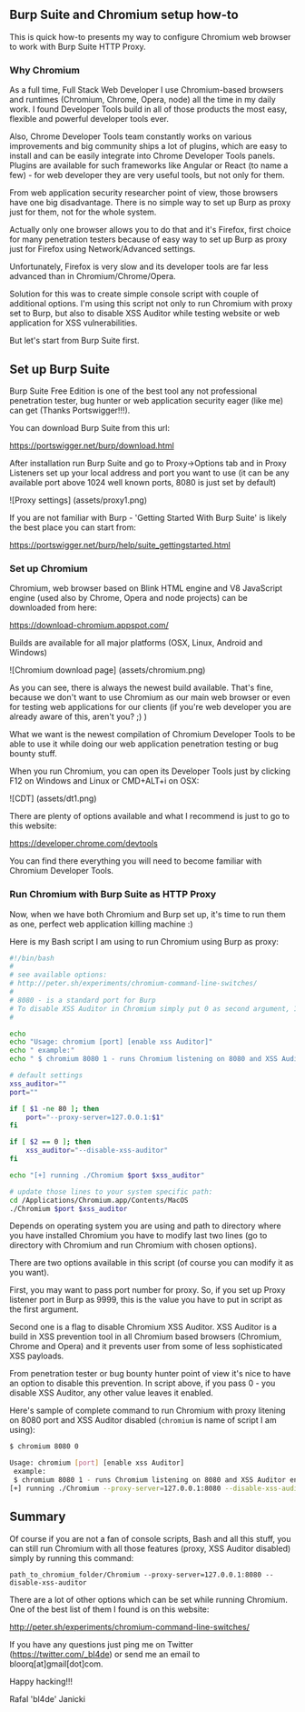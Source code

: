 ## Burp Suite and Chromium setup how-to

This is quick how-to presents my way to configure Chromium web browser to work with Burp Suite HTTP Proxy.

### Why Chromium

As a full time, Full Stack Web Developer I use Chromium-based browsers and runtimes (Chromium, Chrome, Opera, node) all the time in my daily work. I found Developer Tools build in all of those products the most easy, flexible and powerful developer tools ever.  

Also, Chrome Developer Tools team constantly works on various improvements and big community ships a lot of plugins, which are easy to install and can be easily integrate into Chrome Developer Tools panels. Plugins are available for such frameworks like Angular or React (to name a few) - for web developer they are very useful tools, but not only for them.

From web application security researcher point of view, those browsers have one big disadvantage. There is no simple way to set up Burp as proxy just for them, not for the whole system.

Actually only one browser allows you to do that and it's Firefox, first choice for many penetration testers because of easy way to set up Burp as proxy just for Firefox using Network/Advanced settings. 

Unfortunately, Firefox is very slow and its developer tools are far less advanced than in Chromium/Chrome/Opera.

Solution for this was to create simple console script with couple of additional options. I'm using this script not only to run Chromium with proxy set to Burp, but also to disable XSS Auditor while testing website or web application for XSS vulnerabilities.

But let's start from Burp Suite first.

## Set up Burp Suite

Burp Suite Free Edition is one of the best tool any not professional penetration tester, bug hunter or web application security eager (like me) can get (Thanks Portswigger!!!).

You can download Burp Suite from this url:

https://portswigger.net/burp/download.html

After installation run Burp Suite and go to Proxy->Options tab and in Proxy Listeners set up your local address and port you want to use (it can be any available port above 1024 well known ports, 8080 is just set by default)

![Proxy settings]
(assets/proxy1.png)

If you are not familiar with Burp - 'Getting Started With Burp Suite' is likely the best place you can start from:

https://portswigger.net/burp/help/suite_gettingstarted.html


### Set up Chromium

Chromium, web browser based on Blink HTML engine and V8 JavaScript engine (used also by Chrome, Opera and node projects) can be downloaded from here:

https://download-chromium.appspot.com/

Builds are available for all major platforms (OSX, Linux, Android and Windows)

![Chromium download page]
(assets/chromium.png)

As you can see, there is always the newest build available. That's fine, because we don't want to use Chromium as our main web browser or even for testing web applications for our clients (if you're web developer you are already aware of this, aren't you? ;) )

What we want is the newest compilation of Chromium Developer Tools to be able to use it while doing our web application penetration testing or bug bounty stuff.

When you run Chromium, you can open its Developer Tools just by clicking F12 on Windows and Linux or CMD+ALT+i on OSX:

![CDT]
(assets/dt1.png)

There are plenty of options available and what I recommend is just to go to this website:

https://developer.chrome.com/devtools

You can find there everything you will need to become familiar with Chromium Developer Tools.

### Run Chromium with Burp Suite as HTTP Proxy

Now, when we have both Chromium and Burp set up, it's time to run them as one, perfect web application killing machine :)

Here is my Bash script I am using to run Chromium using Burp as proxy:

```bash
#!/bin/bash
#
# see available options:
# http://peter.sh/experiments/chromium-command-line-switches/
#
# 8080 - is a standard port for Burp
# To disable XSS Auditor in Chromium simply put 0 as second argument, 1eaves XSS Auditor enabled
#

echo
echo "Usage: chromium [port] [enable xss Auditor]"
echo " example:"
echo " $ chromium 8080 1 - runs Chromium listening on 8080 and XSS Auditor enabled"

# default settings
xss_auditor=""
port=""

if [ $1 -ne 80 ]; then
	port="--proxy-server=127.0.0.1:$1"
fi

if [ $2 == 0 ]; then
	xss_auditor="--disable-xss-auditor"
fi

echo "[+] running ./Chromium $port $xss_auditor"

# update those lines to your system specific path:
cd /Applications/Chromium.app/Contents/MacOS
./Chromium $port $xss_auditor

```

Depends on operating system you are using and path to directory where you have installed Chromium you have to modify last two lines (go to directory with Chromium and run Chromium with chosen options).

There are two options available in this script (of course you can modify it as you want).

First, you may want to pass port number for proxy. So, if you set up Proxy listener port in Burp as 9999, this is the value you have to put in script as the first argument.

Second one is a flag to disable Chromium XSS Auditor. XSS Auditor is a build in XSS prevention tool in all Chromium based browsers (Chromium, Chrome and Opera) and it prevents user from some of less sophisticated XSS payloads.

From penetration tester or bug bounty hunter point of view it's nice to have an option to disable this prevention. In script above, if you pass 0 - you disable XSS Auditor, any other value leaves it enabled.

Here's sample of complete command to run Chromium with proxy litening on 8080 port and XSS Auditor disabled (```chromium``` is name of script I am using):

```bash
$ chromium 8080 0

Usage: chromium [port] [enable xss Auditor]
 example:
 $ chromium 8080 1 - runs Chromium listening on 8080 and XSS Auditor enabled
[+] running ./Chromium --proxy-server=127.0.0.1:8080 --disable-xss-auditor
```

## Summary

Of course if you are not a fan of console scripts, Bash and all this stuff, you can still run Chromium with all those features (proxy, XSS Auditor disabled) simply by running this command:

```
path_to_chromium_folder/Chromium --proxy-server=127.0.0.1:8080 --disable-xss-auditor
```

There are a lot of other options which can be set while running Chromium. One of the best list of them I found is on this website:

http://peter.sh/experiments/chromium-command-line-switches/


If you have any questions just ping me on Twitter (https://twitter.com/_bl4de) or send me an email to bloorq[at]gmail[dot]com.

Happy hacking!!!

Rafal 'bl4de' Janicki



